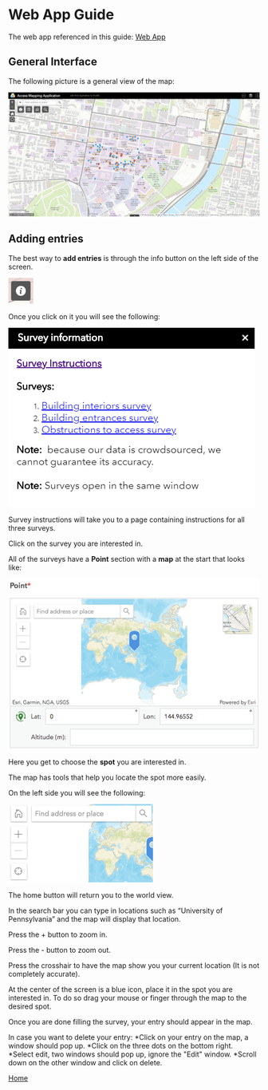 # Web App Guide

The web app referenced in this guide: [Web App](https://upenn.maps.arcgis.com/apps/webappviewer/index.html?id=5f3f039892524742b2988bc662e32ecb)

## General Interface

The following picture is a general view of the map:

![General Interface](Images/GeneralMapView.PNG)

## Adding entries

The best way to **add entries** is through the info button on the left side of the screen.

![Info Button](Images/InfoButton.png)

Once you click on it you will see the following:

![Info Button Clicked](Images/InfoButtonClicked.PNG)

Survey instructions will take you to a page containing instructions for all three surveys.

Click on the survey you are interested in. 

All of the surveys have a **Point** section with a **map** at the start that looks like:

![Point Survey](Images/PointSurvey.png)

Here you get to choose the **spot** you are interested in. 

The map has tools that help you locate the spot more easily. 

On the left side you will see the following:

![Point Survey Left Side](Images/PointSurveyLeftSide.png)

The home button will return you to the world view.

In the search bar you can type in locations such as “University of Pennsylvania” and the map will display that location.

Press the + button to zoom in.

Press the - button to zoom out.

Press the crosshair to have the map show you your current location (It is not completely accurate).

At the center of the screen is a blue icon, place it in the spot you are interested in. To do so drag your mouse or finger through the map to the desired spot. 

Once you are done filling the survey, your entry should appear in the map.

In case you want to delete your entry: 
*Click on your entry on the map, a window should pop up.
*Click on the three dots on the bottom right.
*Select edit, two windows should pop up, ignore the "Edit" window.
*Scroll down on the other window and click on delete. 



[Home](http://AccessibilityMapping.github.io/AMP)
